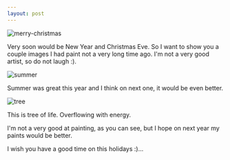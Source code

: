 ```yaml
---
layout: post
---
```


![merry-christmas](https://files.cloudcmd.io/img/paint/merry-christmas-small.jpg "Merry Christmas")

Very soon would be New Year and Christmas Eve. So I want to
show you a couple images I had paint not a very long time ago.
I'm not a very good artist, so do not laugh :).

![summer](https://files.cloudcmd.io/img/paint/summer-small.jpg "Summer")

Summer was great this year and I think on next one, 
it would be even better.

![tree](https://files.cloudcmd.io/img/paint/tree-small.jpg "Tree")

This is tree of life. Overflowing with energy.

I'm not a very good at painting, as you can see, but
I hope on next year my paints would be better.

I wish you have a good time on this holidays :)...
